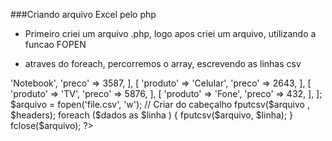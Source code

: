 ###Criando arquivo Excel pelo php

* Primeiro criei um arquivo .php, logo apos criei um arquivo, utilizando a funcao FOPEN

* atraves do foreach, percorremos o array, escrevendo as linhas csv

<?php

// Cabeçalho do csv
$headers = ['Produto', 'Preço'];

$dados = [
    [
        'produto' => 'Notebook',
        'preco' => 3587,
    ],
    [
        'produto' => 'Celular',
        'preco' => 2643,
    ],
    [
        'produto' => 'TV',
        'preco' => 5876,
    ],
    [
        'produto' => 'Fone',
        'preco' => 432,
    ],
];

$arquivo = fopen('file.csv', 'w');

// Criar do cabeçalho
fputcsv($arquivo , $headers);

foreach ($dados as $linha ) {
    fputcsv($arquivo, $linha);
}

fclose($arquivo);

?>
